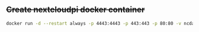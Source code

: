 ## ~~Create nextcloudpi docker container~~
```sh
docker run -d --restart always -p 4443:4443 -p 443:443 -p 80:80 -v ncdata:/data --name nextcloudpi ownyourbits/nextcloudpi <IP>
```
